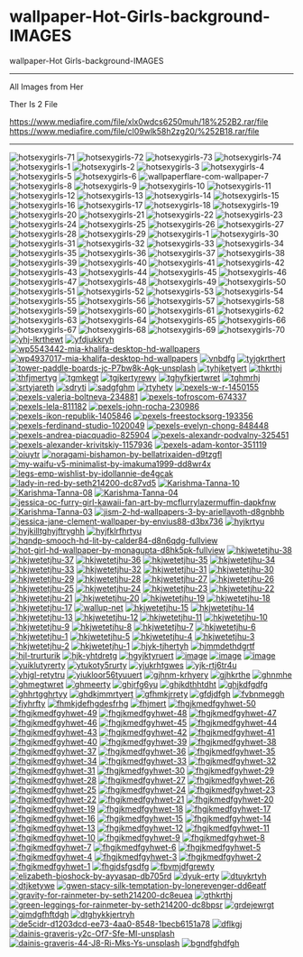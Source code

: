 # wallpaper-Hot-Girls-background-IMAGES
wallpaper-Hot Girls-background-IMAGES

** **

All Images from Her

Ther Is 2 File

https://www.mediafire.com/file/xlx0wdcs6250muh/18%252B2.rar/file
https://www.mediafire.com/file/cl09wlk58h2zg20/%252B18.rar/file

** **
<img src="https://i.ibb.co/Mcj4qbH/hotsexygirls-71.jpg" alt="hotsexygirls-71" border="0">
<img src="https://i.ibb.co/GVqYSRQ/hotsexygirls-72.jpg" alt="hotsexygirls-72" border="0">
<img src="https://i.ibb.co/xznx766/hotsexygirls-73.jpg" alt="hotsexygirls-73" border="0">
<img src="https://i.ibb.co/3szX9ys/hotsexygirls-74.jpg" alt="hotsexygirls-74" border="0">
<img src="https://i.ibb.co/hCDyHkD/hotsexygirls-1.jpg" alt="hotsexygirls-1" border="0">
<img src="https://i.ibb.co/R9R7wVY/hotsexygirls-2.jpg" alt="hotsexygirls-2" border="0">
<img src="https://i.ibb.co/jfRJKdD/hotsexygirls-3.jpg" alt="hotsexygirls-3" border="0">
<img src="https://i.ibb.co/0jJYCFZ/hotsexygirls-4.jpg" alt="hotsexygirls-4" border="0">
<img src="https://i.ibb.co/d4BwTTb/hotsexygirls-5.jpg" alt="hotsexygirls-5" border="0">
<img src="https://i.ibb.co/C0GBm8y/hotsexygirls-6.jpg" alt="hotsexygirls-6" border="0">
<img src="https://i.ibb.co/ch4qJ6K/wallpaperflare-com-wallpaper-7.jpg" alt="wallpaperflare-com-wallpaper-7" border="0">
<img src="https://i.ibb.co/bFYcWTd/hotsexygirls-8.jpg" alt="hotsexygirls-8" border="0">
<img src="https://i.ibb.co/84ZYP40/hotsexygirls-9.jpg" alt="hotsexygirls-9" border="0">
<img src="https://i.ibb.co/pzHCjnm/hotsexygirls-10.jpg" alt="hotsexygirls-10" border="0">
<img src="https://i.ibb.co/GsZcC1S/hotsexygirls-11.jpg" alt="hotsexygirls-11" border="0">
<img src="https://i.ibb.co/dmMFmBM/hotsexygirls-12.jpg" alt="hotsexygirls-12" border="0">
<img src="https://i.ibb.co/k55fXCW/hotsexygirls-13.jpg" alt="hotsexygirls-13" border="0">
<img src="https://i.ibb.co/bQ9Vrgq/hotsexygirls-14.jpg" alt="hotsexygirls-14" border="0">
<img src="https://i.ibb.co/kKxHv50/hotsexygirls-15.jpg" alt="hotsexygirls-15" border="0">
<img src="https://i.ibb.co/v1S6Y6G/hotsexygirls-16.jpg" alt="hotsexygirls-16" border="0">
<img src="https://i.ibb.co/FspfMhD/hotsexygirls-17.jpg" alt="hotsexygirls-17" border="0">
<img src="https://i.ibb.co/5jQq5fX/hotsexygirls-18.jpg" alt="hotsexygirls-18" border="0">
<img src="https://i.ibb.co/mGr0hyP/hotsexygirls-19.jpg" alt="hotsexygirls-19" border="0">
<img src="https://i.ibb.co/S53BhG4/hotsexygirls-20.jpg" alt="hotsexygirls-20" border="0">
<img src="https://i.ibb.co/hLTt05k/hotsexygirls-21.jpg" alt="hotsexygirls-21" border="0">
<img src="https://i.ibb.co/V9KmzBF/hotsexygirls-22.jpg" alt="hotsexygirls-22" border="0">
<img src="https://i.ibb.co/QjF5hDC/hotsexygirls-23.jpg" alt="hotsexygirls-23" border="0">
<img src="https://i.ibb.co/k8Qh5JR/hotsexygirls-24.jpg" alt="hotsexygirls-24" border="0">
<img src="https://i.ibb.co/w0kWSYz/hotsexygirls-25.jpg" alt="hotsexygirls-25" border="0">
<img src="https://i.ibb.co/r4YwgXq/hotsexygirls-26.jpg" alt="hotsexygirls-26" border="0">
<img src="https://i.ibb.co/4gTZL0J/hotsexygirls-27.jpg" alt="hotsexygirls-27" border="0">
<img src="https://i.ibb.co/Sy8x2CL/hotsexygirls-28.jpg" alt="hotsexygirls-28" border="0">
<img src="https://i.ibb.co/ThVV0m5/hotsexygirls-29.jpg" alt="hotsexygirls-29" border="0">
<img src="https://i.ibb.co/Gv7Xhmp/hotsexygirls-1.jpg" alt="hotsexygirls-1" border="0">
<img src="https://i.ibb.co/xLT03dC/hotsexygirls-30.jpg" alt="hotsexygirls-30" border="0">
<img src="https://i.ibb.co/fv9Nvtk/hotsexygirls-31.jpg" alt="hotsexygirls-31" border="0">
<img src="https://i.ibb.co/1qK8B13/hotsexygirls-32.jpg" alt="hotsexygirls-32" border="0">
<img src="https://i.ibb.co/NFqG0Dz/hotsexygirls-33.jpg" alt="hotsexygirls-33" border="0">
<img src="https://i.ibb.co/hHFK576/hotsexygirls-34.jpg" alt="hotsexygirls-34" border="0">
<img src="https://i.ibb.co/RvWtydd/hotsexygirls-35.jpg" alt="hotsexygirls-35" border="0">
<img src="https://i.ibb.co/wcM2Vv1/hotsexygirls-36.jpg" alt="hotsexygirls-36" border="0">
<img src="https://i.ibb.co/Wc5WjNd/hotsexygirls-37.jpg" alt="hotsexygirls-37" border="0">
<img src="https://i.ibb.co/XLB8gZ4/hotsexygirls-38.jpg" alt="hotsexygirls-38" border="0">
<img src="https://i.ibb.co/VD25LWk/hotsexygirls-39.jpg" alt="hotsexygirls-39" border="0">
<img src="https://i.ibb.co/vHzzRct/hotsexygirls-40.jpg" alt="hotsexygirls-40" border="0">
<img src="https://i.ibb.co/ZhL3z9n/hotsexygirls-41.jpg" alt="hotsexygirls-41" border="0">
<img src="https://i.ibb.co/cN4rm28/hotsexygirls-42.jpg" alt="hotsexygirls-42" border="0">
<img src="https://i.ibb.co/4NXqm6Q/hotsexygirls-43.jpg" alt="hotsexygirls-43" border="0">
<img src="https://i.ibb.co/s6ZLBKt/hotsexygirls-44.jpg" alt="hotsexygirls-44" border="0">
<img src="https://i.ibb.co/PGpCsVk/hotsexygirls-45.jpg" alt="hotsexygirls-45" border="0">
<img src="https://i.ibb.co/cXVhPD7/hotsexygirls-46.jpg" alt="hotsexygirls-46" border="0">
<img src="https://i.ibb.co/3pKw9c3/hotsexygirls-47.jpg" alt="hotsexygirls-47" border="0">
<img src="https://i.ibb.co/vsd7cKv/hotsexygirls-48.jpg" alt="hotsexygirls-48" border="0">
<img src="https://i.ibb.co/mvnRV5L/hotsexygirls-49.jpg" alt="hotsexygirls-49" border="0">
<img src="https://i.ibb.co/WGdGnLD/hotsexygirls-50.jpg" alt="hotsexygirls-50" border="0">
<img src="https://i.ibb.co/cbFYfwT/hotsexygirls-51.jpg" alt="hotsexygirls-51" border="0">
<img src="https://i.ibb.co/pWqgzgn/hotsexygirls-52.jpg" alt="hotsexygirls-52" border="0">
<img src="https://i.ibb.co/Wvchp6V/hotsexygirls-53.jpg" alt="hotsexygirls-53" border="0">
<img src="https://i.ibb.co/0Kg7ZJD/hotsexygirls-54.jpg" alt="hotsexygirls-54" border="0">
<img src="https://i.ibb.co/ftcLQPt/hotsexygirls-55.jpg" alt="hotsexygirls-55" border="0">
<img src="https://i.ibb.co/TqQwZfW/hotsexygirls-56.jpg" alt="hotsexygirls-56" border="0">
<img src="https://i.ibb.co/4sYvZqk/hotsexygirls-57.jpg" alt="hotsexygirls-57" border="0">
<img src="https://i.ibb.co/h8r6scP/hotsexygirls-58.jpg" alt="hotsexygirls-58" border="0">
<img src="https://i.ibb.co/RPPNrbt/hotsexygirls-59.jpg" alt="hotsexygirls-59" border="0">
<img src="https://i.ibb.co/FJGkJXv/hotsexygirls-60.jpg" alt="hotsexygirls-60" border="0">
<img src="https://i.ibb.co/mSwM7Fm/hotsexygirls-61.jpg" alt="hotsexygirls-61" border="0">
<img src="https://i.ibb.co/DfWyy3D/hotsexygirls-62.jpg" alt="hotsexygirls-62" border="0">
<img src="https://i.ibb.co/zNBFNKq/hotsexygirls-63.jpg" alt="hotsexygirls-63" border="0">
<img src="https://i.ibb.co/0Zv3ysV/hotsexygirls-64.jpg" alt="hotsexygirls-64" border="0">
<img src="https://i.ibb.co/xS9B9YG/hotsexygirls-65.jpg" alt="hotsexygirls-65" border="0">
<img src="https://i.ibb.co/pr2TDB2/hotsexygirls-66.jpg" alt="hotsexygirls-66" border="0">
<img src="https://i.ibb.co/FK2wTYw/hotsexygirls-67.jpg" alt="hotsexygirls-67" border="0">
<img src="https://i.ibb.co/Pxv7L2N/hotsexygirls-68.jpg" alt="hotsexygirls-68" border="0">
<img src="https://i.ibb.co/gRvZYjt/hotsexygirls-69.jpg" alt="hotsexygirls-69" border="0">
<img src="https://i.ibb.co/LCS46Yc/hotsexygirls-70.jpg" alt="hotsexygirls-70" border="0">
<a href="https://ibb.co/hcChSW4"><img src="https://i.ibb.co/9hGz7T1/yhj-lkrthewt.jpg" alt="yhj-lkrthewt" border="0"></a>
<a href="https://ibb.co/BfTJdZ3"><img src="https://i.ibb.co/8mPwT5s/yfdjukkryh.jpg" alt="yfdjukkryh" border="0"></a>
<a href="https://ibb.co/2Y9qdL5"><img src="https://i.ibb.co/PzLxgbt/wp5543442-mia-khalifa-desktop-hd-wallpapers.jpg" alt="wp5543442-mia-khalifa-desktop-hd-wallpapers" border="0"></a>
<a href="https://ibb.co/Y3FcwQZ"><img src="https://i.ibb.co/zrTXDxJ/wp4937017-mia-khalifa-desktop-hd-wallpapers.jpg" alt="wp4937017-mia-khalifa-desktop-hd-wallpapers" border="0"></a>
<a href="https://ibb.co/LNkgVN5"><img src="https://i.ibb.co/VwjCfwm/vnbdfg.jpg" alt="vnbdfg" border="0"></a>
<a href="https://ibb.co/0QxfJtS"><img src="https://i.ibb.co/4JHjNdG/tyjgkrthert.jpg" alt="tyjgkrthert" border="0"></a>
<a href="https://ibb.co/jkKnQQw"><img src="https://i.ibb.co/yFTHZZk/tower-paddle-boards-jc-P7bw8k-Agk-unsplash.jpg" alt="tower-paddle-boards-jc-P7bw8k-Agk-unsplash" border="0"></a>
<a href="https://ibb.co/xzvQmVB"><img src="https://i.ibb.co/ssSr5LN/tyhjketyert.jpg" alt="tyhjketyert" border="0"></a>
<a href="https://ibb.co/RNZqcmc"><img src="https://i.ibb.co/XDNqtgt/thkrthj.jpg" alt="thkrthj" border="0"></a>
<a href="https://ibb.co/C6tYzB3"><img src="https://i.ibb.co/ypRZX0c/thfjmertyg.jpg" alt="thfjmertyg" border="0"></a>
<a href="https://ibb.co/SNdsgwP"><img src="https://i.ibb.co/G7txDQ0/tgmkegt.jpg" alt="tgmkegt" border="0"></a>
<a href="https://ibb.co/g6Pj9Qd"><img src="https://i.ibb.co/pnR0wNQ/tgjkertyrewy.jpg" alt="tgjkertyrewy" border="0"></a>
<a href="https://ibb.co/ySQJvwQ"><img src="https://i.ibb.co/pyLpVtL/tghyfkjertwret.jpg" alt="tghyfkjertwret" border="0"></a>
<a href="https://ibb.co/2gSq3RC"><img src="https://i.ibb.co/86bMgGf/tghmrhj.jpg" alt="tghmrhj" border="0"></a>
<a href="https://ibb.co/GdBXmV3"><img src="https://i.ibb.co/wd3TtKr/srtyjareth.jpg" alt="srtyjareth" border="0"></a>
<a href="https://ibb.co/VH5CFb9"><img src="https://i.ibb.co/SQGmkHy/sdryti.jpg" alt="sdryti" border="0"></a>
<a href="https://ibb.co/WHvkxrB"><img src="https://i.ibb.co/7StnY3r/sadgfghm.jpg" alt="sadgfghm" border="0"></a>
<a href="https://ibb.co/vmfjgvN"><img src="https://i.ibb.co/ftZxBG3/rtyhety.jpg" alt="rtyhety" border="0"></a>
<a href="https://ibb.co/JQgTSHp"><img src="https://i.ibb.co/rsNhXHp/pexels-w-r-1450155.jpg" alt="pexels-w-r-1450155" border="0"></a>
<a href="https://ibb.co/jgyTHfc"><img src="https://i.ibb.co/XS7bVLh/pexels-valeria-boltneva-234881.jpg" alt="pexels-valeria-boltneva-234881" border="0"></a>
<a href="https://ibb.co/st75VdD"><img src="https://i.ibb.co/yV2hQcM/pexels-tofroscom-674337.jpg" alt="pexels-tofroscom-674337" border="0"></a>
<a href="https://ibb.co/FWYRPw8"><img src="https://i.ibb.co/1nXFSqR/pexels-lela-811182.jpg" alt="pexels-lela-811182" border="0"></a>
<a href="https://ibb.co/t29Qpry"><img src="https://i.ibb.co/vdSV4n2/pexels-john-rocha-230986.jpg" alt="pexels-john-rocha-230986" border="0"></a>
<a href="https://ibb.co/H4M2CNH"><img src="https://i.ibb.co/XLd4DyC/pexels-ikon-republik-1405846.jpg" alt="pexels-ikon-republik-1405846" border="0"></a>
<a href="https://ibb.co/Y329wGL"><img src="https://i.ibb.co/JKnLgPs/pexels-freestocksorg-193356.jpg" alt="pexels-freestocksorg-193356" border="0"></a>
<a href="https://ibb.co/F8GHSyy"><img src="https://i.ibb.co/frmDhyy/pexels-ferdinand-studio-1020049.jpg" alt="pexels-ferdinand-studio-1020049" border="0"></a>
<a href="https://ibb.co/27Yf6mc"><img src="https://i.ibb.co/fYGPSBr/pexels-evelyn-chong-848448.jpg" alt="pexels-evelyn-chong-848448" border="0"></a>
<a href="https://ibb.co/NsjFgcT"><img src="https://i.ibb.co/0cMnpHs/pexels-andrea-piacquadio-825904.jpg" alt="pexels-andrea-piacquadio-825904" border="0"></a>
<a href="https://ibb.co/9sVQL8j"><img src="https://i.ibb.co/m6XfwD7/pexels-alexandr-podvalny-325451.jpg" alt="pexels-alexandr-podvalny-325451" border="0"></a>
<a href="https://ibb.co/ZBhfVz5"><img src="https://i.ibb.co/QP6JfvL/pexels-alexander-krivitskiy-1157936.jpg" alt="pexels-alexander-krivitskiy-1157936" border="0"></a>
<a href="https://ibb.co/B3zwzZb"><img src="https://i.ibb.co/54M2M8m/pexels-adam-kontor-351119.jpg" alt="pexels-adam-kontor-351119" border="0"></a>
<a href="https://ibb.co/TLmVzW3"><img src="https://i.ibb.co/C2hkxPG/oiuytr.jpg" alt="oiuytr" border="0"></a>
<a href="https://ibb.co/Hg1knGm"><img src="https://i.ibb.co/NYQHZWw/noragami-bishamon-by-bellatrixaiden-d9tzgfl.jpg" alt="noragami-bishamon-by-bellatrixaiden-d9tzgfl" border="0"></a>
<a href="https://ibb.co/XkPHwSC"><img src="https://i.ibb.co/dJvZhG5/my-waifu-v5-minimalist-by-imakuma1999-dd8wr4x.jpg" alt="my-waifu-v5-minimalist-by-imakuma1999-dd8wr4x" border="0"></a>
<a href="https://ibb.co/q7DxDyG"><img src="https://i.ibb.co/9cpGp8X/legs-emp-wishlist-by-idollannie-de4gcak.png" alt="legs-emp-wishlist-by-idollannie-de4gcak" border="0"></a>
<a href="https://ibb.co/LZyNXcG"><img src="https://i.ibb.co/x7bFtB4/lady-in-red-by-seth214200-dc87vd5.jpg" alt="lady-in-red-by-seth214200-dc87vd5" border="0"></a>
<a href="https://ibb.co/dWtCj9R"><img src="https://i.ibb.co/DVYczXZ/Karishma-Tanna-10.jpg" alt="Karishma-Tanna-10" border="0"></a>
<a href="https://ibb.co/QpR2TGq"><img src="https://i.ibb.co/CmZkYFX/Karishma-Tanna-08.jpg" alt="Karishma-Tanna-08" border="0"></a>
<a href="https://ibb.co/cTnC6ny"><img src="https://i.ibb.co/dKYLPYf/Karishma-Tanna-04.jpg" alt="Karishma-Tanna-04" border="0"></a>
<a href="https://ibb.co/0G6Xjyt"><img src="https://i.ibb.co/CHYt5K2/jessica-oc-furry-girl-kawaii-fan-art-by-mcflurrylazermuffin-dapkfnw.png" alt="jessica-oc-furry-girl-kawaii-fan-art-by-mcflurrylazermuffin-dapkfnw" border="0"></a>
<a href="https://ibb.co/94kR9Wd"><img src="https://i.ibb.co/7pd7JK0/Karishma-Tanna-03.jpg" alt="Karishma-Tanna-03" border="0"></a>
<a href="https://ibb.co/q5MDq0P"><img src="https://i.ibb.co/pyv1VW9/jism-2-hd-wallpapers-3-by-ariellavoth-d8gnbhb.jpg" alt="jism-2-hd-wallpapers-3-by-ariellavoth-d8gnbhb" border="0"></a>
<a href="https://ibb.co/GQQg01c"><img src="https://i.ibb.co/YBBv3Kp/jessica-jane-clement-wallpaper-by-envius88-d3bx736.jpg" alt="jessica-jane-clement-wallpaper-by-envius88-d3bx736" border="0"></a>
<a href="https://ibb.co/ss9hxHZ"><img src="https://i.ibb.co/gtZGqVx/hyjkrtyu.jpg" alt="hyjkrtyu" border="0"></a>
<a href="https://ibb.co/ykZkKK4"><img src="https://i.ibb.co/fNyNZZD/hyjkilltghyjftryghh.jpg" alt="hyjkilltghyjftryghh" border="0"></a>
<a href="https://ibb.co/ypxVYwn"><img src="https://i.ibb.co/9hdGVF9/hyjfklrfhrtyu.jpg" alt="hyjfklrfhrtyu" border="0"></a>
<a href="https://ibb.co/MgzGZYQ"><img src="https://i.ibb.co/yNzYdw7/hqndp-smooch-hd-lit-by-calder84-d8n6qdg-fullview.png" alt="hqndp-smooch-hd-lit-by-calder84-d8n6qdg-fullview" border="0"></a>
<a href="https://ibb.co/ZLHSd9V"><img src="https://i.ibb.co/gjvdyY3/hot-girl-hd-wallpaper-by-monagupta-d8hk5pk-fullview.jpg" alt="hot-girl-hd-wallpaper-by-monagupta-d8hk5pk-fullview" border="0"></a>
<a href="https://ibb.co/7CzVbH5"><img src="https://i.ibb.co/C8tvWqZ/hkjwetetjhu-38.jpg" alt="hkjwetetjhu-38" border="0"></a>
<a href="https://ibb.co/nD3XHmn"><img src="https://i.ibb.co/kh3LRB9/hkjwetetjhu-37.jpg" alt="hkjwetetjhu-37" border="0"></a>
<a href="https://ibb.co/6wRgZCr"><img src="https://i.ibb.co/QQFrcwp/hkjwetetjhu-36.jpg" alt="hkjwetetjhu-36" border="0"></a>
<a href="https://ibb.co/W3Cb3p8"><img src="https://i.ibb.co/9vPFv3K/hkjwetetjhu-35.jpg" alt="hkjwetetjhu-35" border="0"></a>
<a href="https://ibb.co/nbQt40Z"><img src="https://i.ibb.co/TkPdJTp/hkjwetetjhu-34.jpg" alt="hkjwetetjhu-34" border="0"></a>
<a href="https://ibb.co/P6D0cgb"><img src="https://i.ibb.co/pLh5fds/hkjwetetjhu-33.jpg" alt="hkjwetetjhu-33" border="0"></a>
<a href="https://ibb.co/1sFnTS1"><img src="https://i.ibb.co/VHfNTKR/hkjwetetjhu-32.jpg" alt="hkjwetetjhu-32" border="0"></a>
<a href="https://ibb.co/hKK1rsK"><img src="https://i.ibb.co/555xCT5/hkjwetetjhu-31.jpg" alt="hkjwetetjhu-31" border="0"></a>
<a href="https://ibb.co/sHLvQTw"><img src="https://i.ibb.co/QdsFnWN/hkjwetetjhu-30.jpg" alt="hkjwetetjhu-30" border="0"></a>
<a href="https://ibb.co/SvVG5Sd"><img src="https://i.ibb.co/zfPDQd7/hkjwetetjhu-29.jpg" alt="hkjwetetjhu-29" border="0"></a>
<a href="https://ibb.co/Hq9b7xQ"><img src="https://i.ibb.co/WfRMnP1/hkjwetetjhu-28.jpg" alt="hkjwetetjhu-28" border="0"></a>
<a href="https://ibb.co/CsMCgPh"><img src="https://i.ibb.co/mFXZkN6/hkjwetetjhu-27.jpg" alt="hkjwetetjhu-27" border="0"></a>
<a href="https://ibb.co/FV3PD3N"><img src="https://i.ibb.co/L5RGZRb/hkjwetetjhu-26.jpg" alt="hkjwetetjhu-26" border="0"></a>
<a href="https://ibb.co/P4v3bdb"><img src="https://i.ibb.co/K7pRQJQ/hkjwetetjhu-25.jpg" alt="hkjwetetjhu-25" border="0"></a>
<a href="https://ibb.co/c8dMxdV"><img src="https://i.ibb.co/LgfbvfH/hkjwetetjhu-24.jpg" alt="hkjwetetjhu-24" border="0"></a>
<a href="https://ibb.co/k8tK3wp"><img src="https://i.ibb.co/1qkZsP3/hkjwetetjhu-23.jpg" alt="hkjwetetjhu-23" border="0"></a>
<a href="https://ibb.co/Wy6f20c"><img src="https://i.ibb.co/gT3JRdD/hkjwetetjhu-22.jpg" alt="hkjwetetjhu-22" border="0"></a>
<a href="https://ibb.co/g6fdbmg"><img src="https://i.ibb.co/qxcCL71/hkjwetetjhu-21.jpg" alt="hkjwetetjhu-21" border="0"></a>
<a href="https://ibb.co/pJc4WXf"><img src="https://i.ibb.co/WgZBDKk/hkjwetetjhu-20.jpg" alt="hkjwetetjhu-20" border="0"></a>
<a href="https://ibb.co/dDxsp0Y"><img src="https://i.ibb.co/NKbgN6B/hkjwetetjhu-19.jpg" alt="hkjwetetjhu-19" border="0"></a>
<a href="https://ibb.co/Zdz47n6"><img src="https://i.ibb.co/wyhGj9N/hkjwetetjhu-18.jpg" alt="hkjwetetjhu-18" border="0"></a>
<a href="https://ibb.co/7rTtV85"><img src="https://i.ibb.co/vLr4mgG/hkjwetetjhu-17.jpg" alt="hkjwetetjhu-17" border="0"></a>
<a href="https://ibb.co/zPTxKNn"><img src="https://i.ibb.co/XFrLmV2/wallup-net.jpg" alt="wallup-net" border="0"></a>
<a href="https://ibb.co/1J9tKqD"><img src="https://i.ibb.co/tPbTcs7/hkjwetetjhu-15.jpg" alt="hkjwetetjhu-15" border="0"></a>
<a href="https://ibb.co/bKnmCwt"><img src="https://i.ibb.co/NyzCJDR/hkjwetetjhu-14.jpg" alt="hkjwetetjhu-14" border="0"></a>
<a href="https://ibb.co/HGB5HF7"><img src="https://i.ibb.co/nQ6xLgr/hkjwetetjhu-13.jpg" alt="hkjwetetjhu-13" border="0"></a>
<a href="https://ibb.co/wCFghzT"><img src="https://i.ibb.co/RPkbTD1/hkjwetetjhu-12.jpg" alt="hkjwetetjhu-12" border="0"></a>
<a href="https://ibb.co/3cZky9n"><img src="https://i.ibb.co/Yhsb7Fx/hkjwetetjhu-11.jpg" alt="hkjwetetjhu-11" border="0"></a>
<a href="https://ibb.co/mTbxjxW"><img src="https://i.ibb.co/7Cj9f9m/hkjwetetjhu-10.jpg" alt="hkjwetetjhu-10" border="0"></a>
<a href="https://ibb.co/sHh7Cjx"><img src="https://i.ibb.co/wsTt7yG/hkjwetetjhu-9.jpg" alt="hkjwetetjhu-9" border="0"></a>
<a href="https://ibb.co/9rK2843"><img src="https://i.ibb.co/3C6WrFY/hkjwetetjhu-8.jpg" alt="hkjwetetjhu-8" border="0"></a>
<a href="https://ibb.co/v4q7XSF"><img src="https://i.ibb.co/QvQ2D4g/hkjwetetjhu-7.jpg" alt="hkjwetetjhu-7" border="0"></a>
<a href="https://ibb.co/TvNn496"><img src="https://i.ibb.co/f1TKkjf/hkjwetetjhu-6.jpg" alt="hkjwetetjhu-6" border="0"></a>
<a href="https://ibb.co/B6qgsKv"><img src="https://i.ibb.co/PWw5CzJ/hkjwetetjhu-1.png" alt="hkjwetetjhu-1" border="0"></a>
<a href="https://ibb.co/LvWCdzs"><img src="https://i.ibb.co/52y5hWJ/hkjwetetjhu-5.jpg" alt="hkjwetetjhu-5" border="0"></a>
<a href="https://ibb.co/gt4T64k"><img src="https://i.ibb.co/tYLs3LV/hkjwetetjhu-4.jpg" alt="hkjwetetjhu-4" border="0"></a>
<a href="https://ibb.co/1brgwr8"><img src="https://i.ibb.co/4J8q58P/hkjwetetjhu-3.jpg" alt="hkjwetetjhu-3" border="0"></a>
<a href="https://ibb.co/8sjvKpP"><img src="https://i.ibb.co/dMQCWqk/hkjwetetjhu-2.jpg" alt="hkjwetetjhu-2" border="0"></a>
<a href="https://ibb.co/9yHyfg3"><img src="https://i.ibb.co/RQTQMb4/hkjwetetjhu-1.jpg" alt="hkjwetetjhu-1" border="0"></a>
<a href="https://ibb.co/9hWHNm9"><img src="https://i.ibb.co/nBjMbqs/hjyk-tjhertyh.jpg" alt="hjyk-tjhertyh" border="0"></a>
<a href="https://ibb.co/KKFXcYQ"><img src="https://i.ibb.co/0shcpkW/hjmmdethdgrtf.jpg" alt="hjmmdethdgrtf" border="0"></a>
<a href="https://ibb.co/ctXPWLL"><img src="https://i.ibb.co/J2FNYQQ/hjl-trurturik.jpg" alt="hjl-trurturik" border="0"></a>
<a href="https://ibb.co/kJS7mK1"><img src="https://i.ibb.co/DYRJr4p/hjk-yhtdretg.jpg" alt="hjk-yhtdretg" border="0"></a>
<a href="https://ibb.co/b1q4rps"><img src="https://i.ibb.co/4W9bjB8/hgyjktyruert.jpg" alt="hgyjktyruert" border="0"></a>
<a href="https://ibb.co/7bck17w"><img src="https://i.ibb.co/FnvHDGS/image.jpg" alt="image" border="0"></a>
<a href="https://ibb.co/8z1DscK"><img src="https://i.ibb.co/k3NgB1H/image.jpg" alt="image" border="0"></a>
<a href="https://ibb.co/VW7rtrr"><img src="https://i.ibb.co/4Z69799/image.jpg" alt="image" border="0"></a>
<a href="https://ibb.co/wzKCXZF"><img src="https://i.ibb.co/FDBJMkL/yuiklutyrerty.jpg" alt="yuiklutyrerty" border="0"></a>
<a href="https://ibb.co/5BYv8DD"><img src="https://i.ibb.co/V2HDSyy/ytukoty5rurty.jpg" alt="ytukoty5rurty" border="0"></a>
<a href="https://ibb.co/z5gS152"><img src="https://i.ibb.co/FW1B9WY/yjukrhtgwes.jpg" alt="yjukrhtgwes" border="0"></a>
<a href="https://ibb.co/x7W068b"><img src="https://i.ibb.co/pLc8drT/yjk-rtj6tr4u.jpg" alt="yjk-rtj6tr4u" border="0"></a>
<a href="https://ibb.co/ZG48My5"><img src="https://i.ibb.co/ydvyQLt/yhjgl-retytru.jpg" alt="yhjgl-retytru" border="0"></a>
<a href="https://ibb.co/fpQb1C1"><img src="https://i.ibb.co/qsxzyRy/yiukloor56tyuuert.jpg" alt="yiukloor56tyuuert" border="0"></a>
<a href="https://ibb.co/262jkCq"><img src="https://i.ibb.co/H2vrHb7/gjhnm-krhyery.jpg" alt="gjhnm-krhyery" border="0"></a>
<a href="https://ibb.co/tcsBZ9q"><img src="https://i.ibb.co/J27nx9v/gjhkrthe.jpg" alt="gjhkrthe" border="0"></a>
<a href="https://ibb.co/jgpjbRC"><img src="https://i.ibb.co/bzfGQJ4/ghnmhe.jpg" alt="ghnmhe" border="0"></a>
<a href="https://ibb.co/M291MrW"><img src="https://i.ibb.co/znN2Gpj/ghmegtwret.jpg" alt="ghmegtwret" border="0"></a>
<a href="https://ibb.co/ZKQ2XwY"><img src="https://i.ibb.co/K7tKhQL/ghmeerty.jpg" alt="ghmeerty" border="0"></a>
<a href="https://ibb.co/Y8dVrTx"><img src="https://i.ibb.co/S0mZL7z/ghjrfg6yu.jpg" alt="ghjrfg6yu" border="0"></a>
<a href="https://ibb.co/zGr5WT6"><img src="https://i.ibb.co/kQxyVsm/ghjkdthhtdht.jpg" alt="ghjkdthhtdht" border="0"></a>
<a href="https://ibb.co/mqzzPfc"><img src="https://i.ibb.co/SnvvZF3/ghjkdfgdfg.jpg" alt="ghjkdfgdfg" border="0"></a>
<a href="https://ibb.co/XkhYbcR"><img src="https://i.ibb.co/1JDzLFW/ghhrtgghrtyy.jpg" alt="ghhrtgghrtyy" border="0"></a>
<a href="https://ibb.co/KXwWTP2"><img src="https://i.ibb.co/qd5pTSN/ghdkjmmrtyert.jpg" alt="ghdkjmmrtyert" border="0"></a>
<a href="https://ibb.co/9sjBg3H"><img src="https://i.ibb.co/ChF48sK/gfhmkjrrety.jpg" alt="gfhmkjrrety" border="0"></a>
<a href="https://ibb.co/kBCJKzt"><img src="https://i.ibb.co/pwFQ2NS/gfdjdfgh.jpg" alt="gfdjdfgh" border="0"></a>
<a href="https://ibb.co/tKHjxZ3"><img src="https://i.ibb.co/7CSMRgb/fvbnmeggh.jpg" alt="fvbnmeggh" border="0"></a>
<a href="https://ibb.co/8sFJVfx"><img src="https://i.ibb.co/g9sGCfW/fjyhrfty.jpg" alt="fjyhrfty" border="0"></a>
<a href="https://ibb.co/bXDxQtK"><img src="https://i.ibb.co/XtM9jHC/fhmkjdefhgdesfrhg.jpg" alt="fhmkjdefhgdesfrhg" border="0"></a>
<a href="https://ibb.co/MhQLHpk"><img src="https://i.ibb.co/kyvFT02/fhjmert.jpg" alt="fhjmert" border="0"></a>
<a href="https://ibb.co/BGtBMmt"><img src="https://i.ibb.co/YX3hs63/fhgjkmedfgyhwet-50.jpg" alt="fhgjkmedfgyhwet-50" border="0"></a>
<a href="https://ibb.co/z6Bd0wy"><img src="https://i.ibb.co/J3GZMPf/fhgjkmedfgyhwet-49.jpg" alt="fhgjkmedfgyhwet-49" border="0"></a>
<a href="https://ibb.co/PhxBmYF"><img src="https://i.ibb.co/swjLmPb/fhgjkmedfgyhwet-48.jpg" alt="fhgjkmedfgyhwet-48" border="0"></a>
<a href="https://ibb.co/yXxvsGf"><img src="https://i.ibb.co/Y3VnjYR/fhgjkmedfgyhwet-47.jpg" alt="fhgjkmedfgyhwet-47" border="0"></a>
<a href="https://ibb.co/F7QQwNt"><img src="https://i.ibb.co/ryBB6TJ/fhgjkmedfgyhwet-46.jpg" alt="fhgjkmedfgyhwet-46" border="0"></a>
<a href="https://ibb.co/QFqJMnN"><img src="https://i.ibb.co/XZdWtps/fhgjkmedfgyhwet-45.jpg" alt="fhgjkmedfgyhwet-45" border="0"></a>
<a href="https://ibb.co/TYnXQqg"><img src="https://i.ibb.co/tQNf0PJ/fhgjkmedfgyhwet-44.jpg" alt="fhgjkmedfgyhwet-44" border="0"></a>
<a href="https://ibb.co/fHDtq8f"><img src="https://i.ibb.co/CQPvmJg/fhgjkmedfgyhwet-43.jpg" alt="fhgjkmedfgyhwet-43" border="0"></a>
<a href="https://ibb.co/DgHxVjK"><img src="https://i.ibb.co/jZPc6j4/fhgjkmedfgyhwet-42.jpg" alt="fhgjkmedfgyhwet-42" border="0"></a>
<a href="https://ibb.co/9YdKG81"><img src="https://i.ibb.co/MNJw92t/fhgjkmedfgyhwet-41.jpg" alt="fhgjkmedfgyhwet-41" border="0"></a>
<a href="https://ibb.co/WgWVxJb"><img src="https://i.ibb.co/9s9Z85F/fhgjkmedfgyhwet-40.jpg" alt="fhgjkmedfgyhwet-40" border="0"></a>
<a href="https://ibb.co/GsJV3Dx"><img src="https://i.ibb.co/5Y95x3M/fhgjkmedfgyhwet-39.jpg" alt="fhgjkmedfgyhwet-39" border="0"></a>
<a href="https://ibb.co/VSb15wM"><img src="https://i.ibb.co/pzN75h4/fhgjkmedfgyhwet-38.jpg" alt="fhgjkmedfgyhwet-38" border="0"></a>
<a href="https://ibb.co/NZys5Rk"><img src="https://i.ibb.co/QrKfL0q/fhgjkmedfgyhwet-37.jpg" alt="fhgjkmedfgyhwet-37" border="0"></a>
<a href="https://ibb.co/f4zf5kX"><img src="https://i.ibb.co/72dP5nS/fhgjkmedfgyhwet-36.jpg" alt="fhgjkmedfgyhwet-36" border="0"></a>
<a href="https://ibb.co/GvkRNHP"><img src="https://i.ibb.co/bgLXDbd/fhgjkmedfgyhwet-35.jpg" alt="fhgjkmedfgyhwet-35" border="0"></a>
<a href="https://ibb.co/D9QdQqT"><img src="https://i.ibb.co/9bWPWMS/fhgjkmedfgyhwet-34.jpg" alt="fhgjkmedfgyhwet-34" border="0"></a>
<a href="https://ibb.co/RDL5ZTH"><img src="https://i.ibb.co/wzDv3h6/fhgjkmedfgyhwet-33.jpg" alt="fhgjkmedfgyhwet-33" border="0"></a>
<a href="https://ibb.co/8mMM0tT"><img src="https://i.ibb.co/wdyyRj3/fhgjkmedfgyhwet-32.jpg" alt="fhgjkmedfgyhwet-32" border="0"></a>
<a href="https://ibb.co/PMLjJHk"><img src="https://i.ibb.co/MfvSK0d/fhgjkmedfgyhwet-31.jpg" alt="fhgjkmedfgyhwet-31" border="0"></a>
<a href="https://ibb.co/5hjN9xz"><img src="https://i.ibb.co/hFdPM1n/fhgjkmedfgyhwet-30.jpg" alt="fhgjkmedfgyhwet-30" border="0"></a>
<a href="https://ibb.co/S6xdSWv"><img src="https://i.ibb.co/tHhxRkC/fhgjkmedfgyhwet-29.jpg" alt="fhgjkmedfgyhwet-29" border="0"></a>
<a href="https://ibb.co/sFt4WZ0"><img src="https://i.ibb.co/dQ7vmRd/fhgjkmedfgyhwet-28.jpg" alt="fhgjkmedfgyhwet-28" border="0"></a>
<a href="https://ibb.co/GJYpDXm"><img src="https://i.ibb.co/kybBTpZ/fhgjkmedfgyhwet-27.jpg" alt="fhgjkmedfgyhwet-27" border="0"></a>
<a href="https://ibb.co/v4rncpg"><img src="https://i.ibb.co/hFnzgbh/fhgjkmedfgyhwet-26.jpg" alt="fhgjkmedfgyhwet-26" border="0"></a>
<a href="https://ibb.co/DVpXwv4"><img src="https://i.ibb.co/dWg9kVB/fhgjkmedfgyhwet-25.jpg" alt="fhgjkmedfgyhwet-25" border="0"></a>
<a href="https://ibb.co/5W5Vym8"><img src="https://i.ibb.co/Y7tGMmk/fhgjkmedfgyhwet-24.jpg" alt="fhgjkmedfgyhwet-24" border="0"></a>
<a href="https://ibb.co/xFZRNdh"><img src="https://i.ibb.co/HhZkj37/fhgjkmedfgyhwet-23.jpg" alt="fhgjkmedfgyhwet-23" border="0"></a>
<a href="https://ibb.co/PDzMc6T"><img src="https://i.ibb.co/dmJtP5b/fhgjkmedfgyhwet-22.jpg" alt="fhgjkmedfgyhwet-22" border="0"></a>
<a href="https://ibb.co/09c7VVm"><img src="https://i.ibb.co/c81BXXk/fhgjkmedfgyhwet-21.jpg" alt="fhgjkmedfgyhwet-21" border="0"></a>
<a href="https://ibb.co/1vdQGmy"><img src="https://i.ibb.co/tmxKpJj/fhgjkmedfgyhwet-20.jpg" alt="fhgjkmedfgyhwet-20" border="0"></a>
<a href="https://ibb.co/pzXzrK4"><img src="https://i.ibb.co/58c8xjs/fhgjkmedfgyhwet-19.jpg" alt="fhgjkmedfgyhwet-19" border="0"></a>
<a href="https://ibb.co/SttgcWM"><img src="https://i.ibb.co/HttyC1b/fhgjkmedfgyhwet-18.jpg" alt="fhgjkmedfgyhwet-18" border="0"></a>
<a href="https://ibb.co/9v91VDy"><img src="https://i.ibb.co/N36JmvW/fhgjkmedfgyhwet-17.jpg" alt="fhgjkmedfgyhwet-17" border="0"></a>
<a href="https://ibb.co/mHZT6nG"><img src="https://i.ibb.co/p3VwJHx/fhgjkmedfgyhwet-16.jpg" alt="fhgjkmedfgyhwet-16" border="0"></a>
<a href="https://ibb.co/SPYP2vc"><img src="https://i.ibb.co/MswsbNf/fhgjkmedfgyhwet-15.jpg" alt="fhgjkmedfgyhwet-15" border="0"></a>
<a href="https://ibb.co/hyWbNkG"><img src="https://i.ibb.co/qdsK8zH/fhgjkmedfgyhwet-14.jpg" alt="fhgjkmedfgyhwet-14" border="0"></a>
<a href="https://ibb.co/kSKjhRT"><img src="https://i.ibb.co/Nyx5L8q/fhgjkmedfgyhwet-13.jpg" alt="fhgjkmedfgyhwet-13" border="0"></a>
<a href="https://ibb.co/vqm2kSX"><img src="https://i.ibb.co/kB0YXtm/fhgjkmedfgyhwet-12.jpg" alt="fhgjkmedfgyhwet-12" border="0"></a>
<a href="https://ibb.co/f23c1K4"><img src="https://i.ibb.co/yXz3fMW/fhgjkmedfgyhwet-11.jpg" alt="fhgjkmedfgyhwet-11" border="0"></a>
<a href="https://ibb.co/KGbThrP"><img src="https://i.ibb.co/LPYVRZF/fhgjkmedfgyhwet-10.jpg" alt="fhgjkmedfgyhwet-10" border="0"></a>
<a href="https://ibb.co/CwrnbHW"><img src="https://i.ibb.co/wdvKSzY/fhgjkmedfgyhwet-9.jpg" alt="fhgjkmedfgyhwet-9" border="0"></a>
<a href="https://ibb.co/Vg89wsd"><img src="https://i.ibb.co/gSC94xG/fhgjkmedfgyhwet-8.jpg" alt="fhgjkmedfgyhwet-8" border="0"></a>
<a href="https://ibb.co/DzPzc43"><img src="https://i.ibb.co/CmpmCBx/fhgjkmedfgyhwet-7.jpg" alt="fhgjkmedfgyhwet-7" border="0"></a>
<a href="https://ibb.co/JpZgqTx"><img src="https://i.ibb.co/DMdTYFG/fhgjkmedfgyhwet-6.jpg" alt="fhgjkmedfgyhwet-6" border="0"></a>
<a href="https://ibb.co/HGGx3Nn"><img src="https://i.ibb.co/L99JHQn/fhgjkmedfgyhwet-5.jpg" alt="fhgjkmedfgyhwet-5" border="0"></a>
<a href="https://ibb.co/Yh0kzmM"><img src="https://i.ibb.co/gJ4T5Np/fhgjkmedfgyhwet-4.jpg" alt="fhgjkmedfgyhwet-4" border="0"></a>
<a href="https://ibb.co/ZNBHWmW"><img src="https://i.ibb.co/LvxQn5n/fhgjkmedfgyhwet-3.jpg" alt="fhgjkmedfgyhwet-3" border="0"></a>
<a href="https://ibb.co/XFVVCTs"><img src="https://i.ibb.co/xz337Qj/fhgjkmedfgyhwet-2.jpg" alt="fhgjkmedfgyhwet-2" border="0"></a>
<a href="https://ibb.co/YPPT6jN"><img src="https://i.ibb.co/tQQPSCH/fhgjkmedfgyhwet-1.jpg" alt="fhgjkmedfgyhwet-1" border="0"></a>
<a href="https://ibb.co/yQN7DrX"><img src="https://i.ibb.co/ZMf730V/fhgjdsfgsdfg.jpg" alt="fhgjdsfgsdfg" border="0"></a>
<a href="https://ibb.co/3TB0cnr"><img src="https://i.ibb.co/7S2GKqY/fbvmjdfgrewty.jpg" alt="fbvmjdfgrewty" border="0"></a>
<a href="https://ibb.co/6PVyVRX"><img src="https://i.ibb.co/Ltb0bzN/elizabeth-bioshock-by-ayyasap-db705rd.jpg" alt="elizabeth-bioshock-by-ayyasap-db705rd" border="0"></a>
<a href="https://ibb.co/yRVC2x4"><img src="https://i.ibb.co/TTrGyNW/dyuk-erty.jpg" alt="dyuk-erty" border="0"></a>
<a href="https://ibb.co/qDq1h45"><img src="https://i.ibb.co/4FvNCDd/dtuykrtyh.jpg" alt="dtuykrtyh" border="0"></a>
<a href="https://ibb.co/f0tGCh5"><img src="https://i.ibb.co/dK6JQdq/dtjketywe.jpg" alt="dtjketywe" border="0"></a>
<a href="https://ibb.co/tM4mzhV"><img src="https://i.ibb.co/Gv0x9Jz/gwen-stacy-silk-temptation-by-lonerevenger-dd6eatf.png" alt="gwen-stacy-silk-temptation-by-lonerevenger-dd6eatf" border="0"></a>
<a href="https://ibb.co/Rbg0cvQ"><img src="https://i.ibb.co/LR0t1k9/gravity-for-rainmeter-by-seth214200-dc8euea.jpg" alt="gravity-for-rainmeter-by-seth214200-dc8euea" border="0"></a>
<a href="https://ibb.co/4jfgfwL"><img src="https://i.ibb.co/BgPKPHJ/gthkrthj.jpg" alt="gthkrthj" border="0"></a>
<a href="https://ibb.co/qy8dFp0"><img src="https://i.ibb.co/980N3Ww/green-leggings-for-rainmeter-by-seth214200-dc8bpsr.jpg" alt="green-leggings-for-rainmeter-by-seth214200-dc8bpsr" border="0"></a>
<a href="https://ibb.co/0m683Nv"><img src="https://i.ibb.co/NtJQzhb/grdejewrgt.jpg" alt="grdejewrgt" border="0"></a>
<a href="https://ibb.co/r3jx19F"><img src="https://i.ibb.co/42q85kK/gjmdgfhftdgh.jpg" alt="gjmdgfhftdgh" border="0"></a>
<a href="https://ibb.co/ftYN1xh"><img src="https://i.ibb.co/BjV6zCX/dtghykkjertryh.jpg" alt="dtghykkjertryh" border="0"></a>
<a href="https://ibb.co/km2TVF5"><img src="https://i.ibb.co/cYh9Kdk/de5cidr-d1203dcd-ee73-4aa0-8548-1becb6151a78.png" alt="de5cidr-d1203dcd-ee73-4aa0-8548-1becb6151a78" border="0"></a>
<a href="https://ibb.co/Dz85KQk"><img src="https://i.ibb.co/9cVsYW2/dflkgj.jpg" alt="dflkgj" border="0"></a>
<a href="https://ibb.co/4NzDD8M"><img src="https://i.ibb.co/5cmzzrv/dainis-graveris-y2c-Of7-Sfe-MI-unsplash.jpg" alt="dainis-graveris-y2c-Of7-Sfe-MI-unsplash" border="0"></a>
<a href="https://ibb.co/n3SRnZ8"><img src="https://i.ibb.co/1sxbdhJ/dainis-graveris-44-J8-Ri-Mks-Ys-unsplash.jpg" alt="dainis-graveris-44-J8-Ri-Mks-Ys-unsplash" border="0"></a>
<a href="https://ibb.co/qx99P6W"><img src="https://i.ibb.co/zNbb0d7/bgndfghdfgh.jpg" alt="bgndfghdfgh" border="0"></a>
